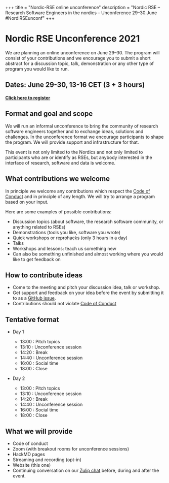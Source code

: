 +++
title = "Nordic-RSE online unconference"
description = "Nordic RSE – Research Software Engineers in the nordics – Unconference 29–30.June #NordiRSEunconf"
+++

# Nordic RSE Unconference 2021

We are planning an online unconference on June 29–30. The program will consist of your contributions and we encourage you to submit a short abstract for a discussion topic, talk, demonstration or any other type of program you would like to run.

## Dates: June 29-30, 13-16 CET (3 + 3 hours)

#### [Click here to register](https://indico.neic.no/event/158/)

## Format and goal and scope

We will run an informal unconference to bring the community of research software
engineers together and to exchange ideas, solutions and challenges.
In the unconference format we encourage participants to shape the program.
We will provide support and infrastructure for that.

This event is not only limited to the Nordics and not only limited to participants
who are or identify as RSEs, but anybody interested in the interface of research, software and data is welcome.


## What contributions we welcome

In principle we welcome any contributions which respect the [Code of Conduct](/events/2021-online-unconference/code_of_conduct)
and in principle of any length. We will try to arrange a program based on your input.

Here are some examples of possible contributions:
- Discussion topics (about software, the research software community, or anything related to RSEs)
- Demonstrations (tools you like, software you wrote)
- Quick workshops or reprohacks (only 3 hours in a day)
- Talks
- Workshops and lessons: teach us something new
- Can also be something unfinished and almost working where you would like to get feedback on

## How to contribute ideas

- Come to the meeting and pitch your discussion idea, talk or workshop.
- Get support and feedback on your idea before the event by submitting
  it to as a [GitHub issue](https://github.com/nordic-rse/nordic-rse.github.io/issues/new).
  <!-- - You can also email us at ... Note that your name and abstract will be published.
  What is our email?
  -->
- Contributions should not violate [Code of Conduct](/events/2021-online-unconference/code_of_conduct)


## Tentative format

- Day 1
  - 13:00 : Pitch topics
  - 13:10 : Unconference session
  - 14:20 : Break
  - 14:40 : Unconference session
  - 16:00 : Social time
  - 18:00 : Close

- Day 2
  - 13:00 : Pitch topics
  - 13:10 : Unconference session
  - 14:20 : Break
  - 14:40 : Unconference session
  - 16:00 : Social time
  - 18:00 : Close


## What we will provide

- Code of conduct
- Zoom (with breakout rooms for unconference sessions)
- HackMD pages
- Streaming and recording (opt-in)
- Website (this one)
- Continuing conversation on our [Zulip chat](https://coderefinery.zulipchat.com/#narrow/stream/213720-nordic-rse) before, during and after the event.
